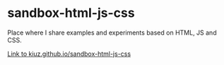 # sandbox-html-js-css
Place where I share examples and experiments based on HTML, JS and CSS.

[Link to kiuz.github.io/sandbox-html-js-css](https://kiuz.github.io/sandbox-html-js-css/)
